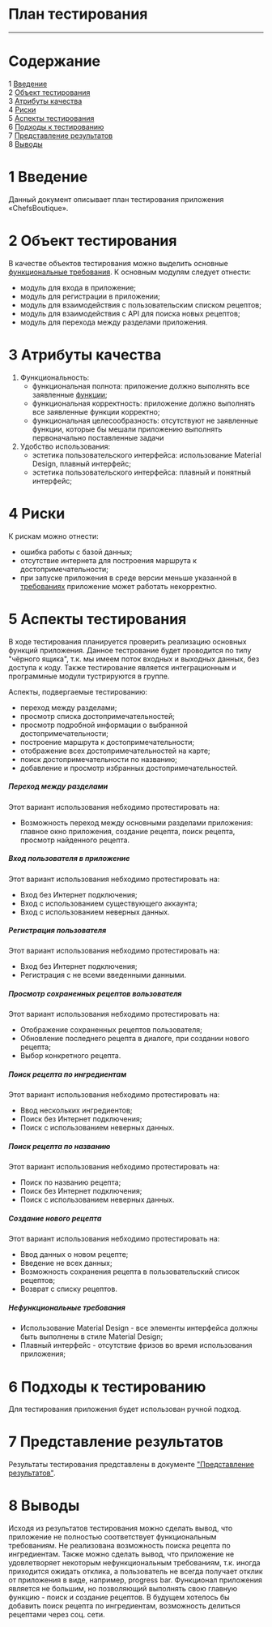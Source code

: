 # План тестирования  
---

# Содержание  
1 [Введение](#introduction)  
2 [Объект тестирования](#items)  
3 [Атрибуты качества](#quality)  
4 [Риски](#risk)  
5 [Аспекты тестирования](#features)  
6 [Подходы к тестированию](#approach)  
7 [Представление результатов](#pass)  
8 [Выводы](#conclusion)  

<a name="introduction"/>  

# 1 Введение  

Данный документ описывает план тестирования приложения «ChefsBoutique». 

<a name="items"/>  

# 2 Объект тестирования  

В качестве объектов тестирования можно выделить основные [функциональные требования](https://github.com/anyatsal/ChefsBoutique/blob/master/Documents/Requirements/Requirements%20Document.md). К основным модулям следует отнести:  
* модуль для входа в приложение;  
* модуль для регистрации в приложении;  
* модуль для взаимодействия с пользовательским списком рецептов;  
* модуль для взаимодействия с API для поиска новых рецептов;  
* модуль для перехода между разделами приложения.   

<a name="quality"/>  

# 3 Атрибуты качества  

1. Функциональность:  
    - функциональная полнота: приложение должно выполнять все заявленные [функции](https://github.com/anyatsal/ChefsBoutique/blob/master/Documents/Requirements/Requirements%20Document.md#functional_requirements);
    - функциональная корректность: приложение должно выполнять все заявленные функции корректно;  
    - функциональная целесообразность: отсутствуют не заявленные функции, которые бы мешали приложению выполнять первоначально поставленные задачи
2. Удобство использования:  
    - эстетика пользовательского интерфейса: использование Material Design, плавный интерфейс;  
    - эстетика пользовательского интерфейса: плавный и понятный интерфейс;  
    
<a name="risk"/>  

# 4 Риски  

К рискам можно отнести:  
* ошибка работы с базой данных;  
* отсутствие интернета для построения маршрута к достопримечательности;  
* при запуске приложения в среде версии меньше указанной в [требованиях](https://github.com/anyatsal/ChefsBoutique/blob/master/Documents/Requirements/Requirements%20Document.md#restrictions) приложение может работать некорректно.

<a name="features"/>  

# 5 Аспекты тестирования  

В ходе тестирования планируется проверить реализацию основных функций приложения. Данное тестрование будет проводится по типу "чёрного ящика", т.к. мы имеем поток входных и выходных данных, без доступа к коду. Также тестирование является интеграционным и программные модули тустрируются в группе.

Аспекты, подвергаемые тестированию:  
* переход между разделами;   
* просмотр списка достопримечательностей;  
* просмотр подробной информации о выбранной достопримечательности;  
* построение маршрута к достопримечательности;  
* отображение всех достопримечательностей на карте;  
* поиск достопримечательности по названию;  
* добавление и просмотр избранных достопримечательностей.  

##### Переход между разделами  
Этот вариант использования небходимо протестировать на:  
* Возможность переход между основными разделами приложения: главное окно приложения, создание рецепта, поиск рецепта, просмотр найденного рецепта.

##### Вход пользователя в приложение  
Этот вариант использования небходимо протестировать на:  
* Вход без Интернет подключения;  
* Вход с использованием существующего аккаунта;  
* Вход с использованием неверных данных.  

##### Регистрация пользователя  
Этот вариант использования небходимо протестировать на:  
* Вход без Интернет подключения;  
* Регистрация с не всеми введенными данными.  

##### Просмотр сохраненных рецептов вользователя  
Этот вариант использования небходимо протестировать на:  
* Отображение сохраненных рецептов пользователя;  
* Обновление последнего рецепта в диалоге, при создании нового рецепта;  
* Выбор конкретного рецепта.  

##### Поиск рецепта по ингредиентам  
Этот вариант использования небходимо протестировать на:  
* Ввод нескольких ингредиентов;  
* Поиск без Интернет подключения;  
* Поиск с использованием неверных данных.  

##### Поиск рецепта по названию  
Этот вариант использования небходимо протестировать на:  
* Поиск по названию рецепта;  
* Поиск без Интернет подключения;  
* Поиск с использованием неверных данных.  

##### Создание нового рецепта  
Этот вариант использования небходимо протестировать на:  
* Ввод данных о новом рецепте;  
* Введение не всех данных;   
* Возможность сохранения рецепта в пользовательский список рецептов;  
* Возврат с списку рецептов.   

##### Нефункциональные требования  

* Использование Material Design - все элементы интерфейса должны быть выполнены в стиле Material Design;  
* Плавный интерфейс - отсутствие фризов во время использования приложения;  

<a name="approach"/>  

# 6 Подходы к тестированию  

Для тестирования приложения будет использован ручной подход.  

<a name="pass"/>  

# 7 Представление результатов  

Результаты тестирования представлены в документе ["Представление результатов"](../Test/TestResults.md).  

<a name="conclusion"/>  

# 8 Выводы  

Исходя из результатов тестирования можно сделать вывод, что приложение не полностью соответствует функциональным требованиям. Не реализована возможность поиска рецепта по ингредиентам. Также можно сделать вывод, что приложение не удовлетворяет некоторым нефункциональным требованиям, т.к. иногда приходится ожидать отклика, а пользователь не всегда получает отклик от приложения в виде, например, progress bar. Функционал приложения является не большим, но позволяющий выполнять свою главную функцию - поиск и создание рецептов. В будущем хотелось бы добавить поиск рецепта по ингредиентам, возможность делиться рецептами через соц. сети.


